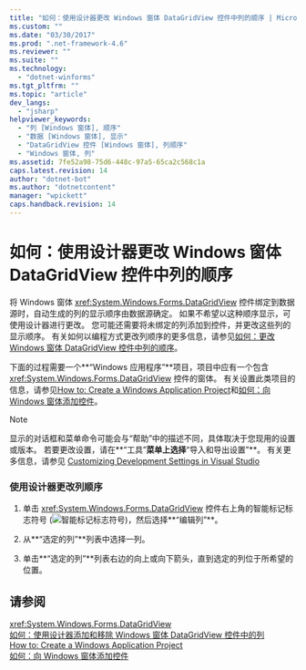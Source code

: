 ```yaml
---
title: "如何：使用设计器更改 Windows 窗体 DataGridView 控件中列的顺序 | Microsoft Docs"
ms.custom: ""
ms.date: "03/30/2017"
ms.prod: ".net-framework-4.6"
ms.reviewer: ""
ms.suite: ""
ms.technology: 
  - "dotnet-winforms"
ms.tgt_pltfrm: ""
ms.topic: "article"
dev_langs: 
  - "jsharp"
helpviewer_keywords: 
  - "列 [Windows 窗体], 顺序"
  - "数据 [Windows 窗体], 显示"
  - "DataGridView 控件 [Windows 窗体], 列顺序"
  - "Windows 窗体, 列"
ms.assetid: 7fe52a98-75d6-448c-97a5-65ca2c568c1a
caps.latest.revision: 14
author: "dotnet-bot"
ms.author: "dotnetcontent"
manager: "wpickett"
caps.handback.revision: 14
---
```

# 如何：使用设计器更改 Windows 窗体 DataGridView 控件中列的顺序
将 Windows 窗体 <xref:System.Windows.Forms.DataGridView> 控件绑定到数据源时，自动生成的列的显示顺序由数据源确定。  如果不希望以这种顺序显示，可使用设计器进行更改。  您可能还需要将未绑定的列添加到控件，并更改这些列的显示顺序。  有关如何以编程方式更改列顺序的更多信息，请参见[如何：更改 Windows 窗体 DataGridView 控件中列的顺序](../../../../docs/framework/winforms/controls/how-to-change-the-order-of-columns-in-the-windows-forms-datagridview-control.md)。  
  
 下面的过程需要一个**“Windows 应用程序”**项目，项目中应有一个包含 <xref:System.Windows.Forms.DataGridView> 控件的窗体。  有关设置此类项目的信息，请参见[How to: Create a Windows Application Project](http://msdn.microsoft.com/zh-cn/b2f93fed-c635-4705-8d0e-cf079a264efa)和[如何：向 Windows 窗体添加控件](../../../../docs/framework/winforms/controls/how-to-add-controls-to-windows-forms.md)。  
  
> [!NOTE]
>  显示的对话框和菜单命令可能会与“帮助”中的描述不同，具体取决于您现用的设置或版本。  若要更改设置，请在**“工具”**菜单上选择**“导入和导出设置”**。  有关更多信息，请参见 [Customizing Development Settings in Visual Studio](http://msdn.microsoft.com/zh-cn/22c4debb-4e31-47a8-8f19-16f328d7dcd3)  
  
### 使用设计器更改列顺序  
  
1.  单击 <xref:System.Windows.Forms.DataGridView> 控件右上角的智能标记标志符号 \(![智能标记标志符号](../../../../docs/framework/winforms/controls/media/vs-winformsmttagglyph.png "VS\_WinFormSmtTagGlyph")\)，然后选择**“编辑列”**。  
  
2.  从**“选定的列”**列表中选择一列。  
  
3.  单击**“选定的列”**列表右边的向上或向下箭头，直到选定的列位于所希望的位置。  
  
## 请参阅  
 <xref:System.Windows.Forms.DataGridView>   
 [如何：使用设计器添加和移除 Windows 窗体 DataGridView 控件中的列](../../../../docs/framework/winforms/controls/add-and-remove-columns-in-the-datagrid-using-the-designer.md)   
 [How to: Create a Windows Application Project](http://msdn.microsoft.com/zh-cn/b2f93fed-c635-4705-8d0e-cf079a264efa)   
 [如何：向 Windows 窗体添加控件](../../../../docs/framework/winforms/controls/how-to-add-controls-to-windows-forms.md)